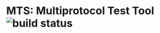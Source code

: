 # MTS: Multiprotocol Test Tool ![build status](https://travis-ci.org/GegeFR/mts.svg?branch=master)

